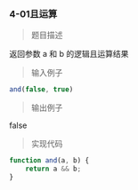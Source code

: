 ### 4-01且运算

> 题目描述

返回参数 a 和 b 的逻辑且运算结果 

> 输入例子

``` js
and(false, true)
```

> 输出例子

false

> 实现代码

``` js
function and(a, b) {
	return a && b;
}
```